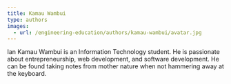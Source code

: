 ```yaml
---
title: Kamau Wambui
type: authors
images:
  - url: /engineering-education/authors/kamau-wambui/avatar.jpg
---
```

Ian Kamau Wambui is an Information Technology student. He is passionate about entrepreneurship, web development, and software development. He can be found taking notes from mother nature when not hammering away at the keyboard.
